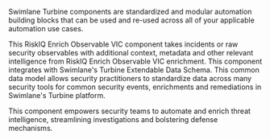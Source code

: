 Swimlane Turbine components are standardized and modular automation building blocks that can be used and re-used across all of your applicable automation use cases.

This RiskIQ Enrich Observable VIC component takes incidents or raw security observables with additional context, metadata and other relevant intelligence from RiskIQ Enrich Observable VIC enrichment. This component integrates with Swimlane's Turbine Extendable Data Schema. This common data model allows security practitioners to standardize data across many security tools for common security events, enrichments and remediations in Swimlane's Turbine platform.

This component empowers security teams to automate and enrich threat intelligence, streamlining investigations and bolstering defense mechanisms.